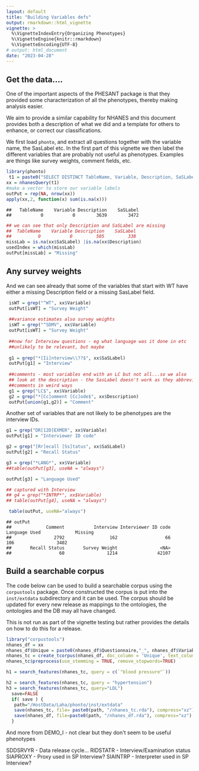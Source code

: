 ```yaml
---
layout: default
title: "Building Variables defs"
output: rmarkdown::html_vignette
vignette: >
  %\VignetteIndexEntry{Organizing Phenotypes}
  %\VignetteEngine{knitr::rmarkdown}
  %\VignetteEncoding{UTF-8}
# output: html_document
date: "2023-04-28"
---
```




## Get the data....
One of the important aspects of the PHESANT package is that they provided some characterization of all the phenotypes, thereby making analysis easier.

We aim to provide a similar capability for NHANES and this document provides both a description of what we did and a template for others to enhance, or correct our classifications.

We first load `phonto`, and extract all questions together with the variable name, the SasLabel etc.  In the first part of this vignette we then label the different variables that are probably not useful as phenotypes.  Examples are things like survey weights, comment fields, etc.


```r
library(phonto)
 t1 = paste0("SELECT DISTINCT TableName, Variable, Description, SaSLabel FROM  Metadata.QuestionnaireVariables")
xx = nhanesQuery(t1)
#make a vector to store our variable labels
outPut = rep(NA, nrow(xx))
apply(xx,2, function(x) sum(is.na(x)))
```

```
##   TableName    Variable Description    SaSLabel 
##           0           0        3639        3472
```

```r
## we can see that only Description and SaSLabel are missing
##  TableName    Variable Description    SaSLabel
##          0           0         505         338
missLab = is.na(xx$SaSLabel) |is.na(xx$Description)
usedIndex = which(missLab)
outPut[missLab] = "Missing"
```

## Any survey weights


And we can see already that some of the variables that start with WT have either a missing Description field or a missing SasLabel field.

```r
 isWT = grep("^WT", xx$Variable)
 outPut[isWT] = "Survey Weight"
 
 ##variance estimates also survey weights
 isWT = grep("^SDMV", xx$Variable)
 outPut[isWT] = "Survey Weight"
 
 ##now for Interview questions - eg what language was it done in etc
 ##unlikely to be relevant, but maybe
 
 g1 = grep("*[Ii]nterview\\??$", xx$SaSLabel)
 outPut[g1] = "Interview"
 
 ##comments - most variables end with an LC but not all...so we also
 ## look at the description - the SasLabel doesn't work as they abbreviate
 ##comments in weird ways
 g1 = grep("LC$", xx$Variable)
 g2 = grep("*[Cc]omment [Cc]ode$", xx$Description)
 outPut[union(g1,g2)] = "Comment"
```

Another set of variables that are not likely to be phenotypes are the interview IDs.


```r
g1 = grep("DR[12D]EXMER", xx$Variable)
outPut[g1] = "Interviewer ID code"

g2 = grep("[Rr]ecall [Ss]tatus", xx$SaSLabel)
outPut[g2] = "Recall Status"

g3 = grep("*LANG*", xx$Variable)
##table(outPut[g3], useNA = "always")

outPut[g3] = "Language Used"

## captured with Interview
## g4 = grep("*INTRP*", xx$Variable)
## table(outPut[g4], useNA = "always")
```



```r
 table(outPut, useNA="always")
```

```
## outPut
##             Comment           Interview Interviewer ID code       Language Used             Missing 
##                2792                 162                  66                 106                3402 
##       Recall Status       Survey Weight                <NA> 
##                  60                1214               42107
```

## Build a searchable corpus

The code below can be used to build a searchable corpus using the `corpustools` package.  Once constructed the corpus is put into the `inst/extdata` subdirectory and it can be used.  The corpus should be updated for every new release as mappings to the ontologies, the ontologies and the DB may all have changed.

This is not run as part of the vignette testing but rather provides the details on how to do this for a release.


```r
library("corpustools")
nhanes_df = xx
nhanes_df$Unique = paste0(nhanes_df$Questionnaire,"_", nhanes_df$Variable)
nhanes_tc = create_tcorpus(nhanes_df, doc_column = 'Unique', text_columns = 'Description')
nhanes_tc$preprocess(use_stemming = TRUE, remove_stopwords=TRUE)

h1 = search_features(nhanes_tc, query = c(`"blood pressure"`))

h2 = search_features(nhanes_tc, query = "hypertension")
h3 = search_features(nhanes_tc, query="LDL")
  save=FALSE
  if( save ) {
   path="/HostData/Laha/phonto/inst/extdata"
   save(nhanes_tc, file= paste0(path, "/nhanes_tc.rda"), compress="xz")
   save(nhanes_df, file=paste0(path, "/nhanes_df.rda"), compress="xz")
  }
```
 And more from DEMO_I - not clear but they don't seem to be useful phenotypes

 SDDSRVYR - Data release cycle...
 RIDSTATR - Interview/Examination status
 SIAPROXY - Proxy used in SP Interview?
 SIAINTRP - Interpreter used in SP Interview?

